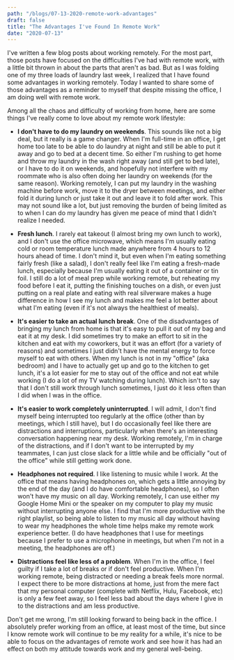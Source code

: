 ```yaml
---
path: "/blogs/07-13-2020-remote-work-advantages"
draft: false 
title: "The Advantages I've Found In Remote Work"
date: "2020-07-13"
---
```


I've written a few blog posts about working remotely. For the most part, those posts have focused on the difficulties I've had with remote work, with a little bit thrown in about the parts that aren't as bad. But as I was folding one of my three loads of laundry last week, I realized that I have found some advantages in working remotely. Today I wanted to share some of those advantages as a reminder to myself that despite missing the office, I am doing well with remote work.

Among all the chaos and difficulty of working from home, here are some things I've really come to love about my remote work lifestyle:

- **I don't have to do my laundry on weekends**. This sounds like not a big deal, but it really is a game changer. When I'm full-time in an office, I get home too late to be able to do laundry at night and still be able to put it away and go to bed at a decent time. So either I'm rushing to get home and throw my laundry in the wash right away (and still get to bed late), or I have to do it on weekends, and hopefully not interfere with my roommate who is also often doing her laundry on weekends (for the same reason). Working remotely, I can put my laundry in the washing machine before work, move it to the dryer between meetings, and either fold it during lunch or just take it out and leave it to fold after work. This may not sound like a lot, but just removing the burden of being limited as to when I can do my laundry has given me peace of mind that I didn't realize I needed.

- **Fresh lunch**. I rarely eat takeout (I almost bring my own lunch to work), and I don't use the office microwave, which means I'm usually eating cold or room temperature lunch made anywhere from 4 hours to 12 hours ahead of time. I don't mind it, but even when I'm eating something fairly fresh (like a salad), I don't really feel like I'm eating a fresh-made lunch, especially because I'm usually eating it out of a container or tin foil. I still do a lot of meal prep while working remote, but reheating my food before I eat it, putting the finishing touches on a dish, or even just putting on a real plate and eating with real silverware makes a huge difference in how I see my lunch and makes me feel a lot better about what I'm eating (even if it's not always the healthiest of meals).

- **It's easier to take an actual lunch break**. One of the disadvantages of bringing my lunch from home is that it's easy to pull it out of my bag and eat it at my desk. I did sometimes try to make an effort to sit in the kitchen and eat with my coworkers, but it was an effort (for a variety of reasons) and sometimes I just didn't have the mental energy to force myself to eat with others. When my lunch is not in my "office" (aka bedroom) and I have to actually get up and go to the kitchen to get lunch, it's a lot easier for me to stay out of the office and not eat while working (I do a lot of my TV watching during lunch). Which isn't to say that I don't still work through lunch sometimes, I just do it less often than I did when I was in the office.

- **It's easier to work completely uninterrupted**. I will admit, I don't find myself being interrupted too regularly at the office (other than by meetings, which I still have), but I do occasionally feel like there are distractions and interruptions, particularly when there's an interesting conversation happening near my desk. Working remotely, I'm in charge of the distractions, and if I don't want to be interrupted by my teammates, I can just close slack for a little while and be officially "out of the office" while still getting work done.

- **Headphones not required**. I like listening to music while I work. At the office that means having headphones on, which gets a little annoying by the end of the day (and I do have comfortable headphones), so I often won't have my music on all day. Working remotely, I can use either my Google Home Mini or the speaker on my computer to play my music without interrupting anyone else. I find that I'm more productive with the right playlist, so being able to listen to my music all day without having to wear my headphones the whole time helps make my remote work experience better. (I do have headphones that I use for meetings because I prefer to use a microphone in meetings, but when I'm not in a meeting, the headphones are off.)

- **Distractions feel like less of a problem**. When I'm in the office, I feel guilty if I take a lot of breaks or if don't feel productive. When I'm working remote, being distracted or needing a break feels more normal. I expect there to be more distractions at home, just from the mere fact that my personal computer (complete with Netflix, Hulu, Facebook, etc) is only a few feet away, so I feel less bad about the days where I give in to the distractions and am less productive.

Don't get me wrong, I'm still looking forward to being back in the office. I absolutely prefer working from an office, at least most of the time, but since I know remote work will continue to be my reality for a while, it's nice to be able to focus on the advantages of remote work and see how it has had an effect on both my attitude towards work and my general well-being.
